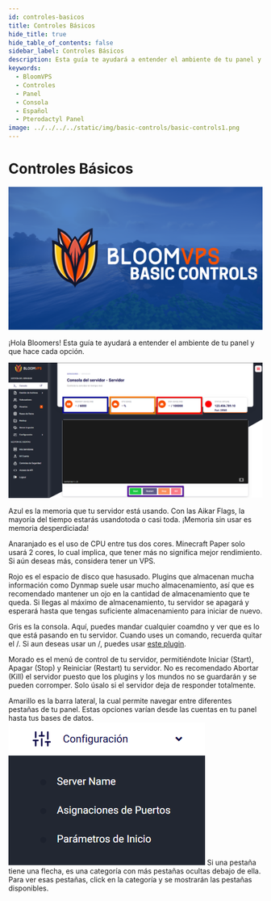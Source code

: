```yaml
---
id: controles-basicos
title: Controles Básicos
hide_title: true
hide_table_of_contents: false
sidebar_label: Controles Básicos
description: Esta guía te ayudará a entender el ambiente de tu panel y que hace cada opción.
keywords:
  - BloomVPS
  - Controles
  - Panel
  - Consola
  - Español
  - Pterodactyl Panel
image: ../../../../static/img/basic-controls/basic-controls1.png
---
```

# Controles Básicos
![BloomVPS Basic Controls](../../../../../static/img/basic-controls/basic-controls1.png)

¡Hola Bloomers! Esta guía te ayudará a entender el ambiente de tu panel y que hace cada opción.

![BloomVPS Basic Controls](../../img/controles-basicos/controles-basicos2.png)

Azul es la memoria que tu servidor está usando. Con las Aikar Flags, la mayoría del tiempo estarás usandotoda o casi toda. ¡Memoria sin usar es memoria desperdiciada!

Anaranjado es el uso de CPU entre tus dos cores. Minecraft Paper solo usará 2 cores, lo cual implica, que tener más no significa mejor rendimiento. Si aún deseas más, considera tener un VPS.

Rojo es el espacio de disco que hasusado. Plugins que almacenan mucha información como Dynmap suele usar mucho almacenamiento, así que es recomendado mantener un ojo en la cantidad de almacenamiento que te queda. Si llegas al máximo de almacenamiento, tu servidor se apagará y esperará hasta que tengas suficiente almacenamiento para iniciar de nuevo.

Gris es la consola. Aquí, puedes mandar cualquier coamdno y ver que es lo que está pasando en tu servidor. Cuando uses un comando, recuerda quitar el /. Si aun deseas usar un /, puedes usar [este plugin](https://www.spigotmc.org/resources/81157).

Morado es el menú de control de tu servidor, permitiéndote Iniciar (Start), Apagar (Stop) y Reiniciar (Restart) tu servidor. No es recomendado Abortar (Kill) el servidor puesto que los plugins y los mundos no se guardarán y se pueden corromper. Solo úsalo si el servidor deja de responder totalmente.

Amarillo es la barra lateral, la cual permite navegar entre diferentes pestañas de tu panel. Estas opciones varían desde las cuentas en tu panel hasta tus bases de datos.
![BloomVPS Basic Controls](../../img/controles-basicos/controles-basicos3.png)
 Si una pestaña tiene una flecha, es una categoría con más pestañas ocultas debajo de ella. Para ver esas pestañas, click en la categoría y se mostrarán las pestañas disponibles.

